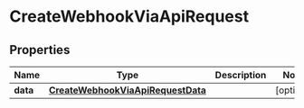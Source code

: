 

# CreateWebhookViaApiRequest


## Properties

| Name | Type | Description | Notes |
|------------ | ------------- | ------------- | -------------|
|**data** | [**CreateWebhookViaApiRequestData**](CreateWebhookViaApiRequestData.md) |  |  [optional] |



